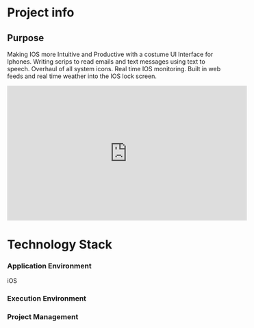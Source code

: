# Project info

## Purpose
Making IOS more Intuitive and Productive with a costume UI Interface for Iphones. 
Writing scrips to read emails and text messages using text to speech. 
Overhaul of all system icons. Real time IOS monitoring. 
Built in web feeds and real time weather into the IOS lock screen.  

<iframe width="560" height="315" src="https://www.youtube.com/embed/rwh3IHnU46I" title="YouTube video player" frameborder="0" allow="accelerometer; autoplay; clipboard-write; encrypted-media; gyroscope; picture-in-picture" allowfullscreen></iframe>


# Technology Stack

### Application Environment
iOS




### Execution Environment



### Project Management

